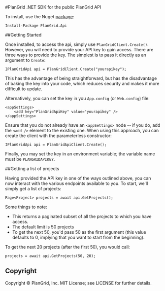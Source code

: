 #PlanGrid .NET SDK for the public PlanGrid API

To install, use the Nuget [package](https://www.nuget.org/packages/PlanGrid.Api/):

    Install-Package PlanGrid.Api
	
##Getting Started

Once installed, to access the api, simply use `PlanGridClient.Create()`.  
However, you will need to provide your API key to gain access.  There are 
three ways to provide the key.  The simplest is to pass it directly as an
argument to `Create`:

    IPlanGridApi api = PlanGridClient.Create("yourapikey");
    
This has the advantage of being straightforward, but has the disadvantage of
baking the key into your code, which reduces security and makes it more 
difficult to update.
	
Alternatively, you can set the key in you `App.config` (or `Web.config`) file: 

    <appSettings>
        <add key="PlanGridApiKey" value="yourapikey" />
    </appSettings>

Ensure that you do not already have an `<appSettings>` node -- if you do, add 
the `<add />` element to the existing one.  When using this approach, you can
create the client with the parameterless constructor:

    IPlanGridApi api = PlanGridApiClient.Create();
    
Finally, you may set the key in an environment variable; the variable name 
must be `PLANGRIDAPIKEY`.

##Getting a list of projects

Having provided the API key in one of the ways outlined above, you can now
interact with the various endpoints available to you.  To start, we'll simply
get a list of projects:

    Page<Project> projects = await api.GetProjects();
    
Some things to note:
* This returns a paginated subset of all the projects to which you have access.
* The default limit is 50 projects
* To get the next 50, you'd pass 50 as the first argument (this value defaults to
0, implying that you want to start from the beginning). 

To get the next 20 projects (after the first 50), you would call:

    projects = await api.GetProjects(50, 20);

## Copyright

Copyright &copy; PlanGrid, Inc. MIT License; see LICENSE for further details.